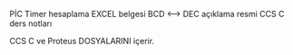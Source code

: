 PİC Timer hesaplama EXCEL belgesi
BCD <--> DEC açıklama resmi
CCS C ders notları

CCS C ve Proteus DOSYALARINI içerir.
